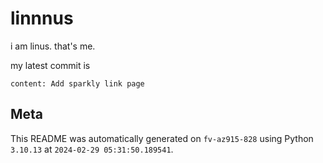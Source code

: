 # linnnus

i am linus. that's me.

my latest commit is

```
content: Add sparkly link page
```

## Meta

This README was automatically generated on `fv-az915-828` using Python
`3.10.13` at `2024-02-29 05:31:50.189541`.
